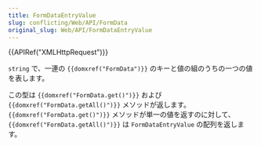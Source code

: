```yaml
---
title: FormDataEntryValue
slug: conflicting/Web/API/FormData
original_slug: Web/API/FormDataEntryValue
---
```

{{APIRef("XMLHttpRequest")}}

`string` で、一連の `{{domxref("FormData")}}` のキーと値の組のうちの一つの値を表します。

この型は `{{domxref("FormData.get()")}}` および `{{domxref("FormData.getAll()")}}` メソッドが返します。 `{{domxref("FormData.get()")}}` メソッドが単一の値を返すのに対して、 `{{domxref("FormData.getAll()")}}` は `FormDataEntryValue` の配列を返します。
